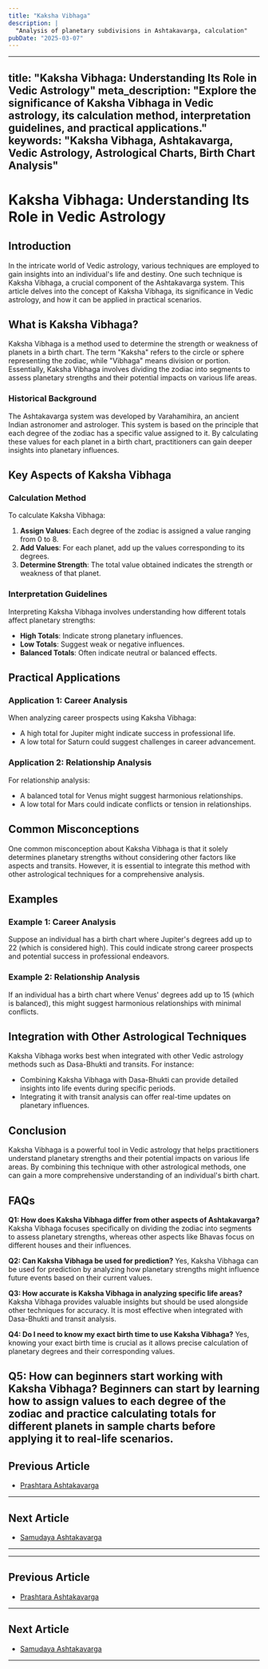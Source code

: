 ```yaml
---
title: "Kaksha Vibhaga"
description: |
  "Analysis of planetary subdivisions in Ashtakavarga, calculation"
pubDate: "2025-03-07"
---
```


---
title: "Kaksha Vibhaga: Understanding Its Role in Vedic Astrology"
meta_description: "Explore the significance of Kaksha Vibhaga in Vedic astrology, its calculation method, interpretation guidelines, and practical applications."
keywords: "Kaksha Vibhaga, Ashtakavarga, Vedic Astrology, Astrological Charts, Birth Chart Analysis"
---

# Kaksha Vibhaga: Understanding Its Role in Vedic Astrology

## Introduction

In the intricate world of Vedic astrology, various techniques are employed to gain insights into an individual's life and destiny. One such technique is Kaksha Vibhaga, a crucial component of the Ashtakavarga system. This article delves into the concept of Kaksha Vibhaga, its significance in Vedic astrology, and how it can be applied in practical scenarios.

## What is Kaksha Vibhaga?

Kaksha Vibhaga is a method used to determine the strength or weakness of planets in a birth chart. The term "Kaksha" refers to the circle or sphere representing the zodiac, while "Vibhaga" means division or portion. Essentially, Kaksha Vibhaga involves dividing the zodiac into segments to assess planetary strengths and their potential impacts on various life areas.

### Historical Background

The Ashtakavarga system was developed by Varahamihira, an ancient Indian astronomer and astrologer. This system is based on the principle that each degree of the zodiac has a specific value assigned to it. By calculating these values for each planet in a birth chart, practitioners can gain deeper insights into planetary influences.

## Key Aspects of Kaksha Vibhaga

### Calculation Method

To calculate Kaksha Vibhaga:
1. **Assign Values**: Each degree of the zodiac is assigned a value ranging from 0 to 8.
2. **Add Values**: For each planet, add up the values corresponding to its degrees.
3. **Determine Strength**: The total value obtained indicates the strength or weakness of that planet.

### Interpretation Guidelines

Interpreting Kaksha Vibhaga involves understanding how different totals affect planetary strengths:
- **High Totals**: Indicate strong planetary influences.
- **Low Totals**: Suggest weak or negative influences.
- **Balanced Totals**: Often indicate neutral or balanced effects.

## Practical Applications

### Application 1: Career Analysis

When analyzing career prospects using Kaksha Vibhaga:
- A high total for Jupiter might indicate success in professional life.
- A low total for Saturn could suggest challenges in career advancement.

### Application 2: Relationship Analysis

For relationship analysis:
- A balanced total for Venus might suggest harmonious relationships.
- A low total for Mars could indicate conflicts or tension in relationships.

## Common Misconceptions

One common misconception about Kaksha Vibhaga is that it solely determines planetary strengths without considering other factors like aspects and transits. However, it is essential to integrate this method with other astrological techniques for a comprehensive analysis.

## Examples

### Example 1: Career Analysis

Suppose an individual has a birth chart where Jupiter's degrees add up to 22 (which is considered high). This could indicate strong career prospects and potential success in professional endeavors.

### Example 2: Relationship Analysis

If an individual has a birth chart where Venus' degrees add up to 15 (which is balanced), this might suggest harmonious relationships with minimal conflicts.

## Integration with Other Astrological Techniques

Kaksha Vibhaga works best when integrated with other Vedic astrology methods such as Dasa-Bhukti and transits. For instance:
- Combining Kaksha Vibhaga with Dasa-Bhukti can provide detailed insights into life events during specific periods.
- Integrating it with transit analysis can offer real-time updates on planetary influences.

## Conclusion

Kaksha Vibhaga is a powerful tool in Vedic astrology that helps practitioners understand planetary strengths and their potential impacts on various life areas. By combining this technique with other astrological methods, one can gain a more comprehensive understanding of an individual's birth chart.

## FAQs

**Q1: How does Kaksha Vibhaga differ from other aspects of Ashtakavarga?**
Kaksha Vibhaga focuses specifically on dividing the zodiac into segments to assess planetary strengths, whereas other aspects like Bhavas focus on different houses and their influences.

**Q2: Can Kaksha Vibhaga be used for prediction?**
Yes, Kaksha Vibhaga can be used for prediction by analyzing how planetary strengths might influence future events based on their current values.

**Q3: How accurate is Kaksha Vibhaga in analyzing specific life areas?**
Kaksha Vibhaga provides valuable insights but should be used alongside other techniques for accuracy. It is most effective when integrated with Dasa-Bhukti and transit analysis.

**Q4: Do I need to know my exact birth time to use Kaksha Vibhaga?**
Yes, knowing your exact birth time is crucial as it allows precise calculation of planetary degrees and their corresponding values.

**Q5: How can beginners start working with Kaksha Vibhaga?**
Beginners can start by learning how to assign values to each degree of the zodiac and practice calculating totals for different planets in sample charts before applying it to real-life scenarios.
---

## Previous Article
- [Prashtara Ashtakavarga](170403_Prashtara_Ashtakavarga.md)

---

## Next Article
- [Samudaya Ashtakavarga](170405_Samudaya_Ashtakavarga.md)

---
---

## Previous Article
- [Prashtara Ashtakavarga](170403_Prashtara_Ashtakavarga.md)

---

## Next Article
- [Samudaya Ashtakavarga](170405_Samudaya_Ashtakavarga.md)

---
